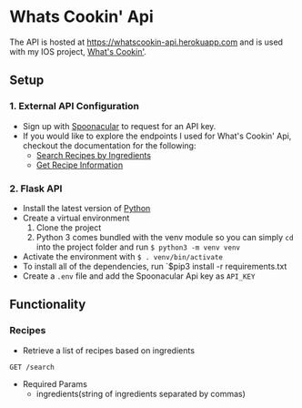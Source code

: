 # Whats Cookin' Api

The API is hosted at https://whatscookin-api.herokuapp.com and is used with my IOS project, [What's Cookin'](https://github.com/lina5147/whatsCookinApp). 

## Setup

### 1. External API Configuration

- Sign up with [Spoonacular](https://spoonacular.com/food-api/console#Dashboard) to request for an API key.
- If you would like to explore the endpoints I used for What's Cookin' Api, checkout the documentation for the following:
  - [Search Recipes by Ingredients](https://spoonacular.com/food-api/docs#Search-Recipes-by-Ingredients)
  - [Get Recipe Information](https://spoonacular.com/food-api/docs#Get-Recipe-Information)
  
### 2. Flask API
- Install the latest version of [Python](https://www.python.org/downloads/)
- Create a virtual environment
  1. Clone the project
  2. Python 3 comes bundled with the venv module so you can simply `cd` into the project folder and run 
  `$ python3 -m venv venv`
- Activate the environment with `$ . venv/bin/activate`
- To install all of the dependencies, run `$pip3 install -r requirements.txt
- Create a `.env` file and add the Spoonacular Api key as `API_KEY`

## Functionality

### Recipes

- Retrieve a list of recipes based on ingredients

```css
GET /search
```
  - Required Params
    - ingredients(string of ingredients separated by commas)


